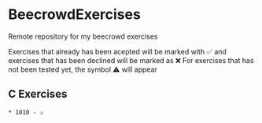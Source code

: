 # BeecrowdExercises
Remote repository for my beecrowd exercises

Exercises that already has been acepted will be marked with ✅
and exercises that has been declined will be marked as ❌
For exercises that has not been tested yet, the symbol ⚠️ will appear

## C Exercises

    * 1010 - ⚠️